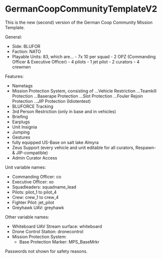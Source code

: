 # GermanCoopCommunityTemplateV2

This is the new (second) version of the German Coop Community Mission Template.

General:

- Side: BLUFOR
- Faction: NATO
- Playable Units: 83, which are...
                      - 7x 10 per squad
                      - 2 OPZ (Commanding Officer & Executive Officer)
                      - 4 pilots
                      - 1 jet pilot
                      - 2 curators
                      - 4 crewmen


Features:

- Nametags
- Mission Protection System, consisting of
  ...Vehicle Restriction
  ...Teamkill Protection
  ...Baserape Protection
  ...Slot Protection
  ...Fouler Rejoin Protection
  ...JIP Protection (Idiotentest)
- BLUFORCE Tracking
- 3rd Person Restriction (only in base and in vehicles)
- Briefing
- Earplugs
- Unit Insignia
- Jumping
- Gestures
- fully equipped US-Base on salt lake Almyra
- Zeus Support (every vehicle and unit editable for all curators, Respawn- & JIP-compatible)
- Admin Curator Access


Unit variable names:

- Commanding Officer: co
- Executive Officer: xo
- Squadleaders: squadname_lead
- Pilots: pilot_1 to pilot_4
- Crew: crew_1 to crew_4
- Fighter Pilot: jet_pilot
- Greyhawk UAV: greyhawk

Other variable names:

- Whiteboard UAV Stream surface: whiteboard
- Drone Control Station: dronecontrol
- Mission Protection System:
  - Base Protection Marker: MPS_BaseMrkr


Passwords not shown for safety reasons.